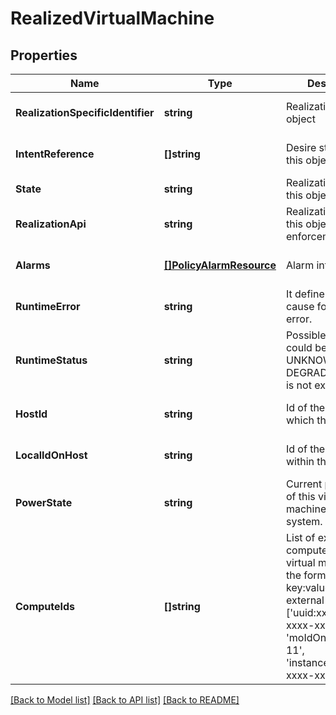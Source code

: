 # RealizedVirtualMachine

## Properties
Name | Type | Description | Notes
------------ | ------------- | ------------- | -------------
**RealizationSpecificIdentifier** | **string** | Realization id of this object | [optional] [default to null]
**IntentReference** | **[]string** | Desire state paths of this object | [optional] [default to null]
**State** | **string** | Realization state of this object | [default to null]
**RealizationApi** | **string** | Realization API of this object on enforcement point | [optional] [default to null]
**Alarms** | [**[]PolicyAlarmResource**](PolicyAlarmResource.md) | Alarm info detail | [optional] [default to null]
**RuntimeError** | **string** | It define the root cause for runtime error.  | [optional] [default to null]
**RuntimeStatus** | **string** | Possible values could be UP, DOWN, UNKNOWN, DEGRADED This list is not exhaustive.  | [optional] [default to null]
**HostId** | **string** | Id of the host on which the vm exists. | [optional] [default to null]
**LocalIdOnHost** | **string** | Id of the vm unique within the host. | [optional] [default to null]
**PowerState** | **string** | Current power state of this virtual machine in the system. | [optional] [default to null]
**ComputeIds** | **[]string** | List of external compute ids of the virtual machine in the format &#x27;id-type-key:value&#x27; , list of external compute ids [&#x27;uuid:xxxx-xxxx-xxxx-xxxx&#x27;, &#x27;moIdOnHost:moref-11&#x27;, &#x27;instanceUuid:xxxx-xxxx-xxxx-xxxx&#x27;] | [optional] [default to null]

[[Back to Model list]](../README.md#documentation-for-models) [[Back to API list]](../README.md#documentation-for-api-endpoints) [[Back to README]](../README.md)


